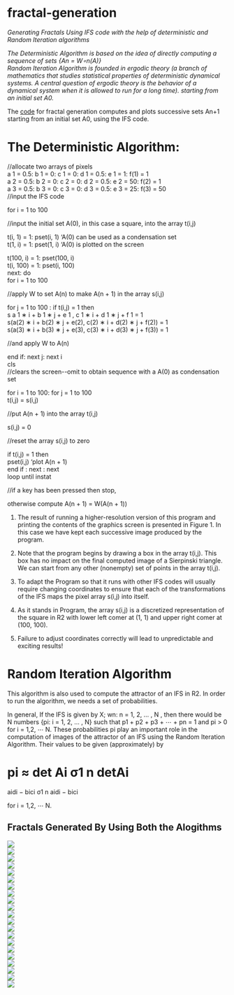 # fractal-generation
*Generating Fractals Using IFS code with the help of deterministic and Random Iteration algorithms* <br />

*The Deterministic Algorithm is based on the idea of directly computing a sequence of sets {An = W∘n(A)}* <br />
*Random Iteration Algorithm is founded in ergodic theory (a branch of mathematics that studies statistical properties of deterministic dynamical systems. A central question of ergodic theory is the behavior of a dynamical system when it is allowed to run for a long time). starting from an initial set A0.* <br />

The [code](https://github.com/indradhar/fractal-generation/blob/main/Code%20For%20Fractal%20Generation.ipynb) for fractal generation computes and plots successive sets An+1 starting from an initial set A0, using the IFS code.

# The Deterministic Algorithm: #

  //allocate two arrays of pixels <br />
  a 1 = 0.5: b 1 = 0: c 1 = 0: d 1 = 0.5: e 1 = 1: f(1) = 1<br />
  a 2 = 0.5: b 2 = 0: c 2 = 0: d 2 = 0.5: e 2 = 50: f(2) = 1<br />
  a 3 = 0.5: b 3 = 0: c 3 = 0: d 3 = 0.5: e 3 = 25: f(3) = 50<br />
  //input the IFS code<br />

  for i = 1 to 100<br />

  //input the initial set A(0), in this case a square, into the array t(i,j)

  t(i, 1) = 1: pset(i, 1) ‘A(0) can be used as a condensation set <br />
  t(1, i) = 1: pset(1, i) ‘A(0) is plotted on the screen

  t(100, i) = 1: pset(100, i)<br />
  t(i, 100) = 1: pset(i, 100)<br />
  next: do<br />
  for i = 1 to 100<br />

  //apply W to set A(n) to make A(n + 1) in the array s(i,j)<br />

  for j = 1 to 100 : if t(i,j) = 1 then<br />
  s a 1 ∗ i + b 1 ∗ j + e 1 , c 1 ∗ i + d 1 ∗ j + f 1 = 1<br />
  s(a(2) ∗ i + b(2) ∗ j + e(2), c(2) ∗ i + d(2) ∗ j + f(2)) = 1<br />
  s(a(3) ∗ i + b(3) ∗ j + e(3), c(3) ∗ i + d(3) ∗ j + f(3)) = 1<br />

  //and apply W to A(n)<br />

  end if: next j: next i<br />
  cls <br />
  //clears the screen--omit to obtain sequence with a A(0) as condensation set<br />

  for i = 1 to 100: for j = 1 to 100<br />
  t(i,j) = s(i,j)<br />

  //put A(n + 1) into the array t(i,j)<br />

  s(i,j) = 0

  //reset the array s(i,j) to zero

  if t(i,j) = 1 then<br />
  pset(i,j) ‘plot A(n + 1)<br />
  end if : next : next<br />
  loop until instat<br />

  //if a key has been pressed then stop,

  otherwise compute A(n + 1) = W(A(n + 1))<br />


1. The result of running a higher-resolution version of this program and printing the contents of the graphics screen is presented in Figure 1. In this case we have kept each successive image produced by the program. 

2. Note that the program begins by drawing a box in the array t(i,j). This box has no impact on the final computed image of a Sierpinski triangle. We can start from any other (nonempty) set of points in the array t(i,j). 

3. To adapt the Program so that it runs with other IFS codes will usually require changing coordinates to ensure that each of
the transformations of the IFS maps the pixel array s(i,j) into itself.

4. As it stands in Program, the array s(i,j) is a discretized representation of the square in R2 with lower left comer at
(1, 1) and upper right comer at (100, 100). 

5. Failure to adjust coordinates correctly will lead to unpredictable and exciting results! 

# Random Iteration Algorithm

This algorithm is also used to compute the attractor of an IFS in R2. In order to run the algorithm, we needs a set of probabilities.

In general, If the IFS is given by X; wn: n = 1, 2, ... , N , then there would be N numbers {pi: i = 1, 2, ... , N} such that p1 + p2 + p3 + ⋯ + pn = 1 and pi > 0 for i = 1,2, ⋯ N. These probabilities pi play an important role in the computation of images of the attractor of an IFS using the Random Iteration Algorithm. Their values to be given (approximately) by

pi ≈ det Ai σ1 n detAi
= 
aidi − bici σ1 n aidi − bici

for i = 1,2, ⋯ N.
## Fractals Generated By Using Both the Alogithms <br />
![](https://github.com/indradhar/fractal-generation/blob/main/Barnsley%20Fern%20fractal.png)<br />
![](https://github.com/indradhar/fractal-generation/blob/main/Dragon%20curve%20fractal.png)<br />
![](https://github.com/indradhar/fractal-generation/blob/main/IFSfractalUsingIterationMethod%20(2).png)<br />
![](https://github.com/indradhar/fractal-generation/blob/main/IFSfractalUsingIterationMethod%20(3).png)<br />
![](https://github.com/indradhar/fractal-generation/blob/main/IFSfractalUsingIterationMethod%20(4).png)<br />
![](https://github.com/indradhar/fractal-generation/blob/main/IFSfractalUsingIterationMethod%20(5).png)<br />
![](https://github.com/indradhar/fractal-generation/blob/main/IFSfractalUsingIterationMethod%20(6).png)<br />
![](https://github.com/indradhar/fractal-generation/blob/main/IFSfractalUsingIterationMethod%20(7).png)<br />
![](https://github.com/indradhar/fractal-generation/blob/main/IFSfractalUsingIterationMethod%20(8).png)<br />
![](https://github.com/indradhar/fractal-generation/blob/main/Levy%20C%20curve%20fractal.png)<br />
![](https://github.com/indradhar/fractal-generation/blob/main/Sierpinski%20Triangle%20fractal.png)<br />
![](https://github.com/indradhar/fractal-generation/blob/main/ques1%20fractal.png)<br />
![](https://github.com/indradhar/fractal-generation/blob/main/ques2%20fractal.png)<br />
![](https://github.com/indradhar/fractal-generation/blob/main/random%20fractal.png)<br />
![](https://github.com/indradhar/fractal-generation/blob/main/Fractal%201.jpeg)<br />
![](https://github.com/indradhar/fractal-generation/blob/main/Fractal%202.jpeg)<br />
![](https://github.com/indradhar/fractal-generation/blob/main/Fractal%204.jpeg)<br />
![](https://github.com/indradhar/fractal-generation/blob/main/Fractal%205.jpeg)<br />
![](https://github.com/indradhar/fractal-generation/blob/main/Fractal%206.jpeg)<br />
![](https://github.com/indradhar/fractal-generation/blob/main/Fractal%207.jpeg)<br />
![](https://github.com/indradhar/fractal-generation/blob/main/Fractal%203.jpeg)<br />
